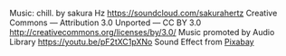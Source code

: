 Music: chill. by sakura Hz https://soundcloud.com/sakurahertz Creative Commons — Attribution 3.0 Unported — CC BY 3.0 http://creativecommons.org/licenses/by/3.0/ Music promoted by Audio Library https://youtu.be/pF2tXC1pXNo
Sound Effect from <a href="https://pixabay.com/?utm_source=link-attribution&amp;utm_medium=referral&amp;utm_campaign=music&amp;utm_content=6201">Pixabay</a>
